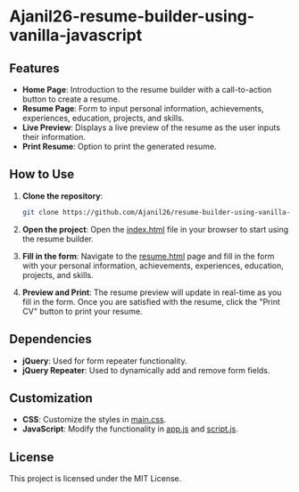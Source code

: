 # Ajanil26-resume-builder-using-vanilla-javascript

## Features

- **Home Page**: Introduction to the resume builder with a call-to-action button to create a resume.
- **Resume Page**: Form to input personal information, achievements, experiences, education, projects, and skills.
- **Live Preview**: Displays a live preview of the resume as the user inputs their information.
- **Print Resume**: Option to print the generated resume.

## How to Use

1. **Clone the repository**:
    ```sh
    git clone https://github.com/Ajanil26/resume-builder-using-vanilla-javascript.git
    ```

2. **Open the project**:
    Open the [index.html](http://_vscodecontentref_/7) file in your browser to start using the resume builder.

3. **Fill in the form**:
    Navigate to the [resume.html](http://_vscodecontentref_/8) page and fill in the form with your personal information, achievements, experiences, education, projects, and skills.

4. **Preview and Print**:
    The resume preview will update in real-time as you fill in the form. Once you are satisfied with the resume, click the "Print CV" button to print your resume.

## Dependencies

- **jQuery**: Used for form repeater functionality.
- **jQuery Repeater**: Used to dynamically add and remove form fields.

## Customization

- **CSS**: Customize the styles in [main.css](http://_vscodecontentref_/9).
- **JavaScript**: Modify the functionality in [app.js](http://_vscodecontentref_/10) and [script.js](http://_vscodecontentref_/11).

## License

This project is licensed under the MIT License.
